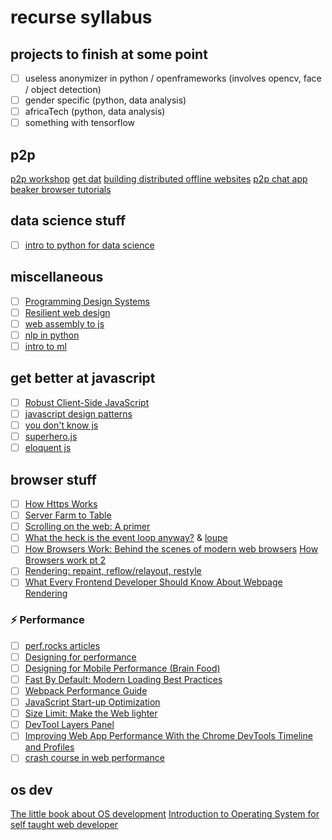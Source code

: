 # recurse syllabus

## projects to finish at some point

- [ ] useless anonymizer in python / openframeworks (involves opencv, face / object detection)
- [ ] gender specific (python, data analysis)
- [ ] africaTech (python, data analysis)
- [ ] something with tensorflow

## p2p

[p2p workshop](https://mafintosh.github.io/p2p-workshop)
[get dat](https://try-dat.com/)
[building distributed offline websites](https://www.elastic.co/videos/building-distributed-offline-website-by-mathias-buus)
[p2p chat app](https://www.elastic.co/videos/how-to-write-a-p2p-chat-app-in-nodejs-by-mathias-buus)
[beaker browser tutorials](https://beakerbrowser.com/docs/tutorials/)

## data science stuff

- [ ] [intro to python for data science](https://www.datacamp.com/courses/intro-to-python-for-data-science)


## miscellaneous

- [ ] [Programming Design Systems](https://programmingdesignsystems.com/introduction)
- [ ] [Resilient web design](https://resilientwebdesign.com/)
- [ ] [web assembly to js](https://hacks.mozilla.org/2017/09/bootcamps-webassembly-and-computer-vision/)
- [ ] [nlp in python](https://www.nltk.org/book/)
- [ ] [intro to ml](https://developers.google.com/machine-learning/crash-course/prereqs-and-prework)

## get better at javascript

- [ ] [Robust Client-Side JavaScript](https://molily.de/robust-javascript)
- [ ] [javascript design patterns](https://www.udacity.com/course/javascript-design-patterns--ud989)
- [ ] [you don't know js](https://github.com/getify/You-Dont-Know-JS)
- [ ] [superhero.js](http://superherojs.com/#resources)
- [ ] [eloquent js](http://eloquentjavascript.net/)

## browser stuff

- [ ] [How Https Works](https://howhttps.works)
- [ ] [Server Farm to Table](http://jenna.is/slides/server-farm-to-table-annotated.pdf)
- [ ] [Scrolling on the web: A primer](https://blogs.windows.com/msedgedev/2017/03/08/scrolling-on-the-web/)
- [ ] [What the heck is the event loop anyway?](https://www.youtube.com/watch?v=8aGhZQkoFbQ) & [loupe](http://latentflip.com/loupe)
- [ ] [How Browsers Work: Behind the scenes of modern web browsers](https://www.html5rocks.com/en/tutorials/internals/howbrowserswork) [How Browsers work pt 2](http://taligarsiel.com/Projects/howbrowserswork1.htm#The_rendering_engine)
- [ ] [Rendering: repaint, reflow/relayout, restyle](http://www.phpied.com/rendering-repaint-reflowrelayout-restyle)
- [ ] [What Every Frontend Developer Should Know About Webpage Rendering](http://frontendbabel.info/articles/webpage-rendering-101)

### ⚡ Performance

- [ ] [perf.rocks articles](http://perf.rocks/articles/)
- [ ] [Designing for performance](http://designingforperformance.com/)
- [ ] [Designing for Mobile Performance (Brain Food)](https://www.awwwards.com/brainfood-mobile-performance-vol3.pdf)
- [ ] [Fast By Default: Modern Loading Best Practices](https://www.youtube.com/watch?v=_srJ7eHS3IM)
- [ ] [Webpack Performance Guide](https://developers.google.com/web/fundamentals/performance/webpack/)
- [ ] [JavaScript Start-up Optimization](https://developers.google.com/web/fundamentals/performance/optimizing-content-efficiency/javascript-startup-optimization/)
- [ ] [Size Limit: Make the Web lighter](https://evilmartians.com/chronicles/size-limit-make-the-web-lighter)
- [ ] [DevTool Layers Panel](https://www.youtube.com/watch?v=6je49J67TQk&list=PLNYkxOF6rcIBz9ACEQRmO9Lw8PW7vn0lr&index=1)
- [ ] [Improving Web App Performance With the Chrome DevTools Timeline and Profiles](https://addyosmani.com/blog/performance-optimisation-with-timeline-profiles/)
- [ ] [crash course in web performance](https://www.youtube.com/watch?v=7gtf47D_bu0&list=PL5jvCmjsPECB2mhJopSB-yryxO473JA1r&index=43&t=0s)

## os dev
[The little book about OS development](https://littleosbook.github.io/)
[Introduction to Operating System for self taught web developer](https://hackernoon.com/introduction-to-operating-system-for-self-taught-web-developer-ba6d484398aa)
